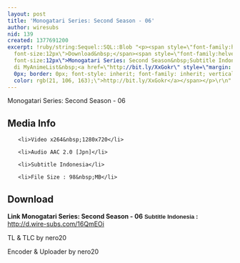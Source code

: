```yaml
---
layout: post
title: 'Monogatari Series: Second Season - 06'
author: wiresubs
nid: 139
created: 1377691200
excerpt: !ruby/string:Sequel::SQL::Blob "<p><span style=\"font-family:helvetica neue,arial,helvetica,sans-serif;
  font-size:12px\">Download&nbsp;</span><span style=\"font-family:helvetica neue,arial,helvetica,sans-serif;
  font-size:12px\">Monogatari Series: Second Season&nbsp;Subtitle Indonesia<br />\r\nPreview
  di MyAnimeList&nbsp;<a href=\"http://bit.ly/XxGokr\" style=\"margin: 0px; padding:
  0px; border: 0px; font-style: inherit; font-family: inherit; vertical-align: baseline;
  color: rgb(21, 106, 163);\">http://bit.ly/XxGokr</a></span></p>\r\n"
---
```

<p class="rtecenter">Monogatari Series: Second Season - 06</p>

<h2>Media Info</h2>

<ul>
	<li>Video x264&nbsp;1280x720</li>
	<li>Audio AAC 2.0 [Jpn]</li>
	<li>Subtitle Indonesia</li>
	<li>File Size : 98&nbsp;MB</li>
</ul>

<h2>Download</h2>

<p><strong>Link&nbsp;Monogatari Series: Second Season&nbsp;- 06<span style="background-color:rgb(255, 255, 255); font-family:sans-serif,arial,verdana,trebuchet ms; font-size:13px">&nbsp;Subtitle Indonesia</span><strong>&nbsp;:&nbsp;</strong></strong> <a href="http://d.wire-subs.com/16QmEOi">http://d.wire-subs.com/16QmEOi</a></p>

<p>TL &amp; TLC by nero20<br />
Encoder &amp; Uploader by nero20</p>
